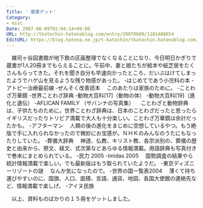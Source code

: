 ```yaml
---
Title: ' 蔵書ゲット'
Category:
- misc
Date: 2007-06-09T02:04:14+09:00
URL: http://tkatochin.hatenablog.com/entry/20070609/1181408654
EditURL: https://blog.hatena.ne.jp/t-katochin/tkatochin.hatenablog.com/atom/entry/6653586347154755389
---
```


　雑司ヶ谷図書館が地下鉄の区画整理でなくなることになり、今日明日かぎりで蔵書が1人20冊までもらえることに。午前中、妻と娘たちが絵本や紙芝居をたくさんもらってきた。それを聞き自分も早速向かったところ、だいぶはけてしまったようでハゲ山を見るような残り物感があった。
-はじめてであう小児科の本
-アトピー治療最前線
-ぜんそく改善読本
　このあたりは家族のために。
-ことわざ万華鏡
-世界ことわざ辞典
-動物大百科[17]（動物の体）
-動物大百科[19]（進化と遺伝）
-AFLICAN FAMILY （サバンナの写真集）
　ことわざと動物辞典は、子供たちのために。世界ことわざ辞典は、日本のことわざだったと思ったらイギリスだったりトリビア満載で大人も十分楽しい。ことわざ万華鏡は余計だったかも。
-アフターマン
　人類の後の進化をまじめに空想しているやつ。もう絶版で手に入れられなかったので微妙にお宝感が。ＮＨＫのみんなのうたにもなったりしていた。
-葬儀大辞典
　神道、仏教、キリスト教、各宗派別の、葬儀の歴史と由来から、祭文、経文、式次第などあらゆる情報満載。用語辞典も写真付きで巻末にまとめられている。
-民力 2005
-Imidas 2005
　国勢調査の結果やら統計情報満載で楽しい。でも最新版はもう取られていたようだ。
-東京ディズニーリゾートの謎
　なんか気になったので。
-世界の国一覧表2004
　薄くて持ち運びやすいのに、国旗、人口、面積、言語、通貨、地図、各国大使館の連絡先など、情報満載で楽しげ。
-アイヌ民族

　以上、資料ものばかりの１５冊をゲットしました。
